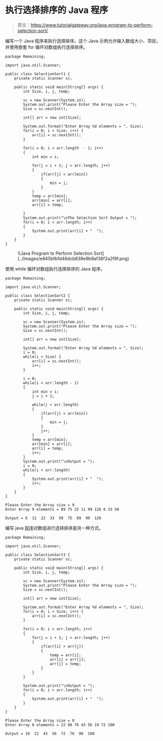 # 执行选择排序的 Java 程序

> 原文：<https://www.tutorialgateway.org/java-program-to-perform-selection-sort/>

编写一个 Java 程序来执行选择排序。这个 Java 示例允许输入数组大小、项目，并使用嵌套 for 循环对数组执行选择排序。

```
package Remaining;

import java.util.Scanner;

public class SelectionSort1 {
	private static Scanner sc;

	public static void main(String[] args) {
		int Size, i, j, temp;

		sc = new Scanner(System.in);		
		System.out.print("Please Enter the Array size = ");
		Size = sc.nextInt();

		int[] arr = new int[Size];

		System.out.format("Enter Array %d elements = ", Size);
		for(i = 0; i < Size; i++) {
			arr[i] = sc.nextInt();
		}

		for(i = 0; i < arr.length  - 1; i++)
		{
			int min = i;

			for(j = i + 1; j < arr.length; j++)
			{
				if(arr[j] < arr[min])
				{
					min = j;
				}
			}
			temp = arr[min];
			arr[min] = arr[i];
			arr[i] = temp;

		}
		System.out.print("\nThe Selection Sort Output = ");
		for(i = 0; i < arr.length; i++) 
		{
			System.out.print(arr[i] + "  ");
		}
	}
}
```

<figure class="wp-block-image size-large">![Java Program to Perform Selection Sort](../Images/e845bfbfd46dcb839e9b9af36f2a2f9f.png)</figure>

使用 while 循环对数组执行选择排序的 Java 程序。

```
package Remaining;

import java.util.Scanner;

public class SelectionSort2 {
	private static Scanner sc;

	public static void main(String[] args) {
		int Size, i, j, temp;

		sc = new Scanner(System.in);		
		System.out.print("Please Enter the Array size = ");
		Size = sc.nextInt();

		int[] arr = new int[Size];

		System.out.format("Enter Array %d elements = ", Size);
		i = 0; 
		while(i < Size) {
			arr[i] = sc.nextInt();
			i++;
		}

		i = 0; 
		while(i < arr.length - 1)
		{
			int min = i;
			j = i + 1;

			while(j < arr.length)
			{
				if(arr[j] < arr[min])
				{
					min = j;
				}
				j++;
			}
			temp = arr[min];
			arr[min] = arr[i];
			arr[i] = temp;
			i++;
		}
		System.out.print("\nOutput = ");
		i = 0; 
		while(i < arr.length) 
		{
			System.out.print(arr[i] + "  ");
			i++;
		}
	}
}
```

```
Please Enter the Array size = 9
Enter Array 9 elements = 89 75 22 11 99 126 6 33 50

Output = 6  11  22  33  50  75  89  99  126 
```

编写 java [程序](https://www.tutorialgateway.org/learn-java-programs/)对数组进行选择排序是另一种方式。

```
package Remaining;

import java.util.Scanner;

public class SelectionSort3 {
	private static Scanner sc;

	public static void main(String[] args) {
		int Size, i, j, temp;

		sc = new Scanner(System.in);		
		System.out.print("Please Enter the Array size = ");
		Size = sc.nextInt();

		int[] arr = new int[Size];

		System.out.format("Enter Array %d elements = ", Size);
		for(i = 0; i < Size; i++) {
			arr[i] = sc.nextInt();
		}

		for(i = 0; i < arr.length; i++)
		{	
			for(j = i + 1; j < arr.length; j++)
			{
				if(arr[i] > arr[j])
				{
					temp = arr[i];
					arr[i] = arr[j];
					arr[j] = temp;
				}
			}		
		}

		System.out.print("\nOutput = ");
		for(i = 0; i < arr.length; i++) 
		{
			System.out.print(arr[i] + "  ");
		}
	}
}
```

```
Please Enter the Array size = 8
Enter Array 8 elements = 22 98 76 43 56 19 72 100

Output = 19  22  43  56  72  76  98  100 
```